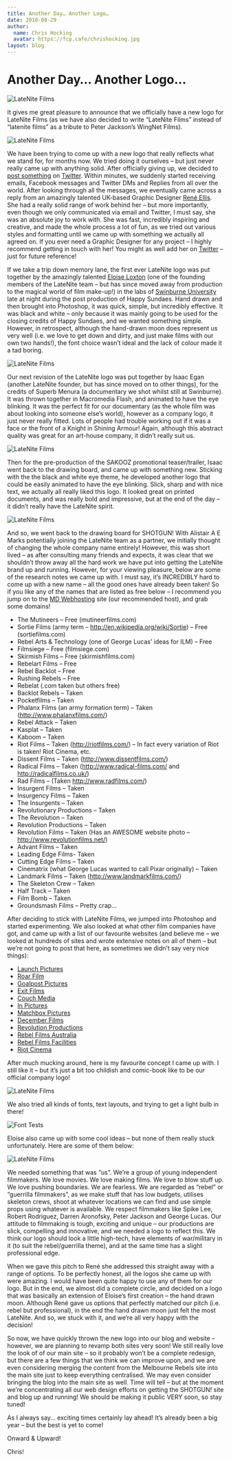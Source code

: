 ```yaml
---
title: Another Day… Another Logo…
date: 2010-08-29
author:
  name: Chris Hocking
  avatar: https://fcp.cafe/chrishocking.jpg
layout: blog
---
```

# Another Day… Another Logo…

![LateNite Films](/static/blog/2010-08-latenitefilms_2010_black.jpg "LateNite Films")

It gives me great pleasure to announce that we officially have a new logo for LateNite Films (as we have also decided to write “LateNite Films” instead of “latenite films” as a tribute to Peter Jackson’s WingNet Films).

![LateNite Films](/static/blog/2010-08-latenitefilms_2010_white1.jpg "LateNite Films")

We have been trying to come up with a new logo that really reflects what we stand for, for months now. We tried doing it ourselves – but just never really came up with anything solid. After officially giving up, we decided to [post something](http://twitter.com/latenitefilms/status/19242952386 "Twitter") on [Twitter](http://www.twitter.com "Twitter"). Within minutes, we suddenly started receiving emails, Facebook messages and Twitter DMs and Replies from all over the world. After looking through all the messages, we eventually came across a reply from an amazingly talented UK-based Graphic Designer [René Ellis](http://www.reneellis.co.uk/ "René Ellis"). She had a really solid range of work behind her – but more importantly, even though we only communicated via email and Twitter, I must say, she was an absolute joy to work with. She was fast, incredibly inspiring and creative, and made the whole process a lot of fun, as we tried out various styles and formatting until we came up with something we actually all agreed on. If you ever need a Graphic Designer for any project – I highly recommend getting in touch with her! You might as well add her on [Twitter](http://twitter.com/rclellis "Twitter") – just for future reference!

If we take a trip down memory lane, the first ever LateNite logo was put together by the amazingly talented [Eloise Loxton](http://www.eloiseloxton.com "Eloise Loxton") (one of the founding members of the LateNite team – but has since moved away from production to the magical world of film make-up!) in the labs of [Swinburne University](http://www.swin.edu.au "Swinburne University") late at night during the post production of Happy Sundaes. Hand drawn and then brought into Photoshop, it was quick, simple, but incredibly effective. It was black and white – only because it was mainly going to be used for the closing credits of Happy Sundaes, and we wanted something simple. However, in retrospect, although the hand-drawn moon does represent us very well (i.e. we love to get down and dirty, and just make films with our own two hands!), the font choice wasn’t ideal and the lack of colour made it a tad boring.

![LateNite Films](/static/blog/2010-08-latenitefilms_original.jpg "LateNite Films")

Our next revision of the LateNite logo was put together by Isaac Egan (another LateNite founder, but has since moved on to other things), for the credits of Superb Menura (a documentary we shot whilst still at Swinburne). It was thrown together in Macromedia Flash, and animated to have the eye blinking. It was the perfect fit for our documentary (as the whole film was about looking into someone else’s world), however as a company logo, it just never really fitted. Lots of people had trouble working out if it was a face or the front of a Knight in Shining Armour! Again, although this abstract quality was great for an art-house company, it didn’t really suit us.

![LateNite Films](/static/blog/2010-08-latenitefilms_superb.jpg "LateNite Films")

Then for the pre-production of the SAKOOZ promotional teaser/trailer, Isaac went back to the drawing board, and came up with something new. Sticking with the the black and white eye theme, he developed another logo that could be easily animated to have the eye blinking. Slick, sharp and with nice text, we actually all really liked this logo. It looked great on printed documents, and was really bold and impressive, but at the end of the day – it didn’t really have the LateNite spirit.

![LateNite Films](/static/blog/2010-08-latenitefilms_sakooz.jpg "LateNite Films")

And so, we went back to the drawing board for SHOTGUN! With Alistair A E Marks potentially joining the LateNite team as a partner, we initially thought of changing the whole company name entirely! However, this was short lived – as after consulting many friends and expects, it was clear that we shouldn’t throw away all the hard work we have put into getting the LateNite brand up and running. However, for your viewing pleasure, below are some of the research notes we came up with. I must say, it’s INCREDIBLY hard to come up with a new name – all the good ones have already been taken! So if you like any of the names that are listed as free below – I recommend you jump on to the [MD Webhosting](http://www.mdwebhosting.com.au/myaccount/aff.php?aff=556 "MD Webhosting") site (our recommended host), and grab some domains!

* The Mutineers – Free (mutineerfilms.com)
* Sortie Films (army term – http://en.wikipedia.org/wiki/Sortie) – Free (sortiefilms.com)
* Rebel Arts & Technology (one of George Lucas’ ideas for ILM) – Free
* Filmsiege – Free (filmsiege.com)
* Skirmish Films – Free (skirmishfilms.com)
* Rebelart Films – Free
* Rebel Backlot – Free
* Rushing Rebels – Free
* Rebelat (.com taken but others free)
* Backlot Rebels – Taken
* Pocketfilms – Taken
* Phalanx Films (an army formation term) – Taken (http://www.phalanxfilms.com/)
* Rebel Attack – Taken
* Kasplat – Taken
* Kaboom – Taken
* Riot Films – Taken (http://riotfilms.com/) – In fact every variation of Riot is taken! Riot Cinema, etc.
* Dissent Films – Taken (http://www.dissentfilms.com/)
* Radical Films – Taken (http://www.radical-films.com/ and http://radicalfilms.co.uk/)
* Rad Films – (Taken http://www.radfilms.com/)
* Insurgent Films – Taken
* Insurgency Films – Taken
* The Insurgents – Taken
* Revolutionary Productions – Taken
* The Revolution – Taken
* Revolution Productions – Taken
* Revolution Films – Taken (Has an AWESOME website photo – http://www.revolutionfilms.net/)
* Advant Films – Taken
* Leading Edge Films- Taken
* Cutting Edge Films – Taken
* Cinematrix (what George Lucas wanted to call Pixar originally) – Taken
* Landmark Films – Taken (http://www.landmarkfilms.com/)
* The Skeleton Crew – Taken
* Half Track – Taken
* Film Bomb – Taken
* Groundsmash Films – Pretty crap…

After deciding to stick with LateNite Films, we jumped into Photoshop and started experimenting. We also looked at what other film companies have got, and came up with a list of our favourite websites (and believe me – we looked at hundreds of sites and wrote extensive notes on all of them – but we’re not going to post that here, as sometimes we didn’t say very nice things):

* [Launch Pictures](http://www.launchpictures.com/ "Launch Pictures")
* [Roar Film](http://roarfilm.com.au/ "Roar Film")
* [Goalpost Pictures](http://goalpostpictures.com/ "Goalpost Pictures")
* [Exit Films](http://www.exitfilms.com/ "Exit Films")
* [Couch Media](http://www.couchmedia.com.au "Couch Media")
* [In Pictures](http://www.inpictures.com.au/ "In Pictures")
* [Matchbox Pictures](http://www.matchboxpictures.com/ "Matchbox Pictures")
* [December Films](http://www.decemberfilms.com.au/ "December Films")
* [Revolution Productions](http://www.revolutionproductions.tv/ "Revolution Productions")
* [Rebel Films Australia](http://www.rebelfilms.com.au "Rebel Films Australia")
* [Rebel Films Facilities](http://facilities.rebelfilms.com.au/ "Rebel Films Facilities")
* [Riot Cinema](http://www.riotcinema.com/ "Riot Cinema")

After much mucking around, here is my favourite concept I came up with. I still like it – but it’s just a bit too childish and comic-book like to be our official company logo!

![LateNite Films](/static/blog/2010-08-latenitefilms_comic.jpg "LateNite Films")

We also tried all kinds of fonts, text layouts, and trying to get a light bulb in there!

![Font Tests](/static/blog/2010-08-latenitefilms_font.jpg "Font Tests")

Eloise also came up with some cool ideas – but none of them really stuck unfortunately. Here are some of them below:

![LateNite Films](/static/blog/2010-08-latenite_eloise.jpg "LateNite Films")

We needed something that was “us”. We’re a group of young independent filmmakers. We love movies. We love making films. We love to blow stuff up. We love pushing boundaries. We are fearless. We are regarded as “rebel” or “guerrilla filmmakers”, as we make stuff that has low budgets, utilises skeleton crews, shoot at whatever locations we can find and use simple props using whatever is available. We respect filmmakers like Spike Lee, Robert Rodriguez, Darren Aronofsky, Peter Jackson and George Lucas. Our attitude to filmmaking is tough, exciting and unique – our productions are slick, compelling and innovative, and we needed a logo to reflect this. We think our logo should look a little high-tech, have elements of war/military in it (to suit the rebel/guerrilla theme), and at the same time has a slight professional edge.

When we gave this pitch to René she addressed this straight away with a range of options. To be perfectly honest, all the logos she came up with were amazing. I would have been quite happy to use any of them for our logo. But in the end, we almost did a complete circle, and decided on a logo that was basically an extension of Eloise’s first creation – the hand drawn moon. Although René gave us options that perfectly matched our pitch (i.e. rebel but professional), in the end the hand drawn moon just felt the most LateNite. And so, we stuck with it, and we’re all very happy with the decision!

So now, we have quickly thrown the new logo into our blog and website – however, we are planning to revamp both sites very soon! We still really love the look of of our main site – so it probably won’t be a complete redesign, but there are a few things that we think we can improve upon, and we are even considering merging the content from the Melbourne Rebels site into the main site just to keep everything centralised. We may even consider bringing the blog into the main site as well. Time will tell – but at the moment we’re concentrating all our web design efforts on getting the SHOTGUN! site and blog up and running! We should be making it public VERY soon, so stay tuned!

As I always say… exciting times certainly lay ahead! It’s already been a big year – but the best is yet to come!

Onward & Upward!

Chris!
